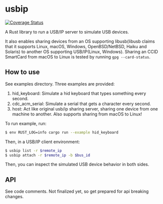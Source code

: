 # usbip

[![Coverage Status](https://coveralls.io/repos/github/jiegec/usbip/badge.svg?branch=master)](https://coveralls.io/github/jiegec/usbip?branch=master)

A Rust library to run a USB/IP server to simulate USB devices.

It also enables sharing devices from an OS supporting libusb(libusb claims that it supports Linux, macOS, Windows, OpenBSD/NetBSD, Haiku and Solaris) to another OS supporting USB/IP(Linux, Windows). Sharing an CCID SmartCard from macOS to Linux is tested by running `gpg --card-status`.

## How to use

See examples directory. Three examples are provided:

1. hid_keyboard: Simulate a hid keyboard that types something every second.
2. cdc_acm_serial: Simulate a serial that gets a character every second.
3. host: Act like original usb/ip sharing server, sharing one device from one machine to another. Also supports sharing from macOS to Linux!

To run example, run:

```bash
$ env RUST_LOG=info cargo run --example hid_keyboard
```

Then, in a USB/IP client environment:

```bash
$ usbip list -r $remote_ip
$ usbip attach -r $remote_ip -b $bus_id
```

Then, you can inspect the simulated USB device behavior in both sides.

## API

See code comments. Not finalized yet, so get prepared for api breaking changes.
